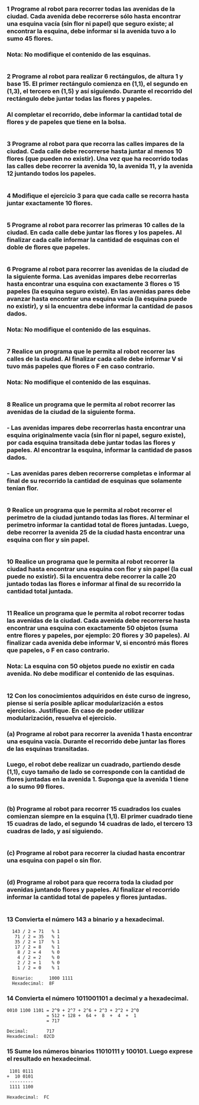 ### 1 Programe al robot para recorrer todas las avenidas de la ciudad. Cada avenida debe recorrerse sólo hasta encontrar una esquina vacía (sin flor ni papel) que seguro existe; al encontrar la esquina, debe informar si la avenida tuvo a lo sumo 45 flores.
### Nota: No modifique el contenido de las esquinas.
```
```

### 2 Programe al robot para realizar 6 rectángulos, de altura 1 y base 15. El primer rectángulo comienza en (1,1), el segundo en (1,3), el tercero en (1,5) y así siguiendo. Durante el recorrido del rectángulo debe juntar todas las flores y papeles.
### Al completar el recorrido, debe informar la cantidad total de flores y de papeles que tiene en la bolsa.
```
```

### 3 Programe al robot para que recorra las calles impares de la ciudad. Cada calle debe recorrerse hasta juntar al menos 10 flores (que pueden no existir). Una vez que ha recorrido todas las calles debe recorrer la avenida 10, la avenida 11, y la avenida 12 juntando todos los papeles.
```
```

### 4 Modifique el ejercicio 3 para que cada calle se recorra hasta juntar exactamente 10 flores.
```
```

### 5 Programe al robot para recorrer las primeras 10 calles de la ciudad. En cada calle debe juntar las flores y los papeles. Al finalizar cada calle informar la cantidad de esquinas con el doble de flores que papeles.
```
```

### 6 Programe al robot para recorrer las avenidas de la ciudad de la siguiente forma. Las avenidas impares debe recorrerlas hasta encontrar una esquina con exactamente 3 flores o 15 papeles (la esquina seguro existe). En las avenidas pares debe avanzar hasta encontrar una esquina vacía (la esquina puede no existir), y si la encuentra debe informar la cantidad de pasos dados.
### Nota: No modifique el contenido de las esquinas.
```
```

### 7 Realice un programa que le permita al robot recorrer las calles de la ciudad. Al finalizar cada calle debe informar V si tuvo más papeles que flores o F en caso contrario.
### Nota: No modifique el contenido de las esquinas.
```
```

### 8 Realice un programa que le permita al robot recorrer las avenidas de la ciudad de la siguiente forma.
### - Las avenidas impares debe recorrerlas hasta encontrar una esquina originalmente vacía (sin flor ni papel, seguro existe), por cada esquina transitada debe juntar todas las flores y papeles. Al encontrar la esquina, informar la cantidad de pasos dados.
### - Las avenidas pares deben recorrerse completas e informar al final de su recorrido la cantidad de esquinas que solamente tenían flor.
```
```

### 9 Realice un programa que le permita al robot recorrer el perímetro de la ciudad juntando todas las flores. Al terminar el perímetro informar la cantidad total de flores juntadas. Luego, debe recorrer la avenida 25 de la ciudad hasta encontrar una esquina con flor y sin papel.
```
```

### 10 Realice un programa que le permita al robot recorrer la ciudad hasta encontrar una esquina con flor y sin papel (la cual puede no existir). Si la encuentra debe recorrer la calle 20 juntado todas las flores e informar al final de su recorrido la cantidad total juntada.
```
```

### 11 Realice un programa que le permita al robot recorrer todas las avenidas de la ciudad. Cada avenida debe recorrerse hasta encontrar una esquina con exactamente 50 objetos (suma entre flores y papeles, por ejemplo: 20 flores y 30 papeles). Al finalizar cada avenida debe informar V, si encontró más flores que papeles, o F en caso contrario.
### Nota: La esquina con 50 objetos puede no existir en cada avenida. No debe modificar el contenido de las esquinas.
```
```

### 12 Con los conocimientos adquiridos en éste curso de ingreso, piense si sería posible aplicar modularización a estos ejercicios. Justifique. En caso de poder utilizar modularización, resuelva el ejercicio.

### (a) Programe al robot para recorrer la avenida 1 hasta encontrar una esquina vacía. Durante el recorrido debe juntar las flores de las esquinas transitadas.
### Luego, el robot debe realizar un cuadrado, partiendo desde (1,1), cuyo tamaño de lado se corresponde con la cantidad de flores juntadas en la avenida 1. Suponga que la avenida 1 tiene a lo sumo 99 flores.
```
```

### (b) Programe al robot para recorrer 15 cuadrados los cuales comienzan siempre en la esquina (1,1). El primer cuadrado tiene 15 cuadras de lado, el segundo 14 cuadras de lado, el tercero 13 cuadras de lado, y así siguiendo.
```
```

### (c) Programe al robot para recorrer la ciudad hasta encontrar una esquina con papel o sin flor.
```
```

### (d) Programe al robot para que recorra toda la ciudad por avenidas juntando flores y papeles. Al finalizar el recorrido informar la cantidad total de papeles y flores juntadas.
```
```

### 13 Convierta el número 143 a binario y a hexadecimal.
```
  143 / 2 = 71   % 1
   71 / 2 = 35   % 1
   35 / 2 = 17   % 1
   17 / 2 = 8    % 1
    8 / 2 = 4    % 0
    4 / 2 = 2    % 0
    2 / 2 = 1    % 0
    1 / 2 = 0    % 1

  Binario:      1000 1111
  Hexadecimal:  8F  
```

### 14 Convierta el número 1011001101 a decimal y a hexadecimal.
```
0010 1100 1101 = 2^9 + 2^7 + 2^6 + 2^3 + 2^2 + 2^0
               = 512 + 128 +  64 +  8  +  4  +  1
               = 717

Decimal:       717
Hexadecimal:  02CD
```

### 15 Sume los números binarios 11010111 y 100101. Luego exprese el resultado en hexadecimal.
```
 1101 0111
+  10 0101
 ---------
 1111 1100

Hexadecimal:  FC
```